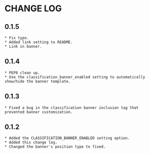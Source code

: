 CHANGE LOG
==========

0.1.5
-----
    * Fix typo.
    * Added link setting to README.
    * Link in banner.

0.1.4
-----
    * PEP8 clean up.
    * Use the classification_banner_enabled setting to automatically show/hide the banner template.

0.1.3
-----
    * Fixed a bug in the classification banner inclusion tag that prevented banner customization.

0.1.2
-----
    * Added the CLASSIFICATION_BANNER_ENABLED setting option.
    * Added this change log.
    * Changed the banner's position type to fixed.
